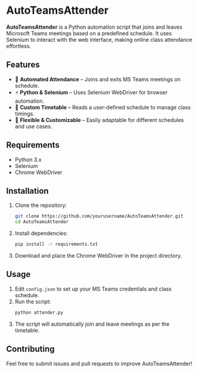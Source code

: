 # AutoTeamsAttender

**AutoTeamsAttender** is a Python automation script that joins and leaves Microsoft Teams meetings based on a predefined schedule. It uses Selenium to interact with the web interface, making online class attendance effortless.

## Features

- 📌 **Automated Attendance** – Joins and exits MS Teams meetings on schedule.
- ⚡ **Python & Selenium** – Uses Selenium WebDriver for browser automation.
- 📅 **Custom Timetable** – Reads a user-defined schedule to manage class timings.
- 🔧 **Flexible & Customizable** – Easily adaptable for different schedules and use cases.

## Requirements

- Python 3.x
- Selenium
- Chrome WebDriver

## Installation

1. Clone the repository:
   ```bash
   git clone https://github.com/yourusername/AutoTeamsAttender.git
   cd AutoTeamsAttender
   ```
2. Install dependencies:
   ```bash
   pip install -r requirements.txt
   ```
3. Download and place the Chrome WebDriver in the project directory.

## Usage

1. Edit `config.json` to set up your MS Teams credentials and class schedule.
2. Run the script:
   ```bash
   python attender.py
   ```
3. The script will automatically join and leave meetings as per the timetable.

## Contributing

Feel free to submit issues and pull requests to improve AutoTeamsAttender!




